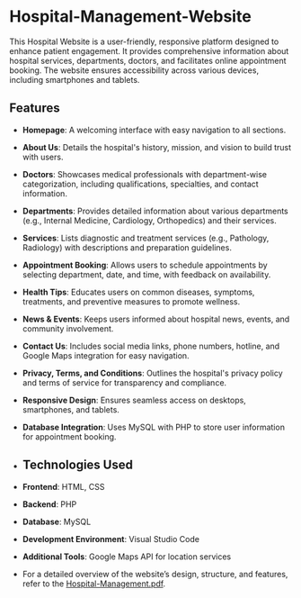 # Hospital-Management-Website
This Hospital Website is a user-friendly, responsive platform designed to enhance patient engagement. It provides comprehensive information about hospital services, departments, doctors, and facilitates online appointment booking. The website ensures accessibility across various devices, including smartphones and tablets.
## Features
- **Homepage**: A welcoming interface with easy navigation to all sections.
- **About Us**: Details the hospital's history, mission, and vision to build trust with users.
- **Doctors**: Showcases medical professionals with department-wise categorization, including qualifications, specialties, and contact information.
- **Departments**: Provides detailed information about various departments (e.g., Internal Medicine, Cardiology, Orthopedics) and their services.
- **Services**: Lists diagnostic and treatment services (e.g., Pathology, Radiology) with descriptions and preparation guidelines.
- **Appointment Booking**: Allows users to schedule appointments by selecting department, date, and time, with feedback on availability.
- **Health Tips**: Educates users on common diseases, symptoms, treatments, and preventive measures to promote wellness.
- **News & Events**: Keeps users informed about hospital news, events, and community involvement.
- **Contact Us**: Includes social media links, phone numbers, hotline, and Google Maps integration for easy navigation.
- **Privacy, Terms, and Conditions**: Outlines the hospital's privacy policy and terms of service for transparency and compliance.
- **Responsive Design**: Ensures seamless access on desktops, smartphones, and tablets.
- **Database Integration**: Uses MySQL with PHP to store user information for appointment booking.

- ## Technologies Used
- **Frontend**: HTML, CSS
- **Backend**: PHP
- **Database**: MySQL
- **Development Environment**: Visual Studio Code
- **Additional Tools**: Google Maps API for location services

- For a detailed overview of the website’s design, structure, and features, refer to the [Hospital-Management.pdf](https://github.com/sadia-marzia/Hospital-Management-Website/blob/main/Hospital%20Management.pdf).
